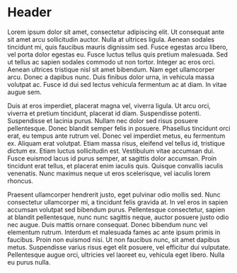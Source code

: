 <!-- TITLE: Welkom -->
<!-- SUBTITLE: Hier vindt je informatie over het gebruik van de Tam One Portal. -->

# Header

Lorem ipsum dolor sit amet, consectetur adipiscing elit. Ut consequat ante sit amet arcu sollicitudin auctor. Nulla at ultrices ligula. Aenean sodales tincidunt mi, quis faucibus mauris dignissim sed. Fusce egestas arcu libero, vel porta dolor egestas eu. Fusce luctus tellus quis pretium malesuada. Sed ut tellus ac sapien sodales commodo ut non tortor. Integer ac eros orci. Aenean ultrices tristique nisl sit amet bibendum. Nam eget ullamcorper arcu. Donec a dapibus nunc. Duis finibus dolor urna, in vehicula massa volutpat ac. Fusce id dui sed lectus vehicula fermentum ac at diam. In vitae augue sem.

Duis at eros imperdiet, placerat magna vel, viverra ligula. Ut arcu orci, viverra et pretium tincidunt, placerat id diam. Suspendisse potenti. Suspendisse et lacinia purus. Nullam nec dolor sed risus posuere pellentesque. Donec blandit semper felis in posuere. Phasellus tincidunt orci erat, eu tempus ante rutrum vel. Donec vel imperdiet metus, eu fermentum ex. Aliquam erat volutpat. Etiam massa risus, eleifend vel tellus id, tristique dictum ex. Etiam luctus sollicitudin est. Vestibulum vitae accumsan dui. Fusce euismod lacus id purus semper, at sagittis dolor accumsan. Proin tincidunt erat tellus, et placerat enim iaculis quis. Quisque convallis iaculis venenatis. Nunc maximus neque ut eros scelerisque, vel iaculis lorem rhoncus.

Praesent ullamcorper hendrerit justo, eget pulvinar odio mollis sed. Nunc consectetur ullamcorper mi, a tincidunt felis gravida at. In vel eros in sapien accumsan volutpat sed bibendum purus. Pellentesque consectetur, sapien at blandit pellentesque, nunc nunc sagittis neque, auctor posuere justo odio nec augue. Duis mattis ornare consequat. Donec bibendum nunc vel elementum rutrum. Interdum et malesuada fames ac ante ipsum primis in faucibus. Proin non euismod nisi. Ut non faucibus nunc, sit amet dapibus metus. Suspendisse varius risus eget elit posuere, vel efficitur dui vulputate. Pellentesque augue orci, ultricies vel laoreet eu, vehicula eget libero. Nulla eu purus nulla.

